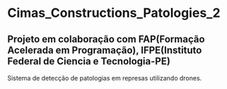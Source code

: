 # Cimas_Constructions_Patologies_2
## Projeto em colaboração com FAP(Formação Acelerada em Programação), IFPE(Instituto Federal de Ciencia e Tecnologia-PE)
Sistema de detecção de patologias em represas utilizando  drones.

